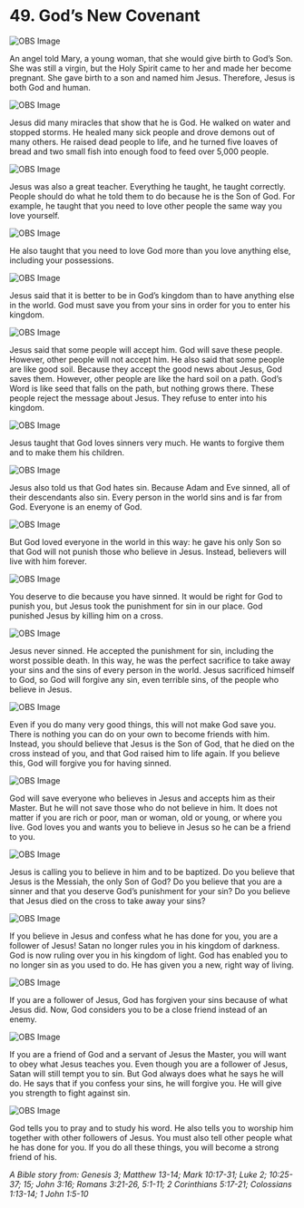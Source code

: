 # 49. God’s New Covenant

![OBS Image](https://cdn.door43.org/obs/jpg/360px/obs-en-49-01.jpg)

An angel told Mary, a young woman, that she would give birth to God’s Son. She was still a virgin, but the Holy Spirit came to her and made her become pregnant. She gave birth to a son and named him Jesus. Therefore, Jesus is both God and human.

![OBS Image](https://cdn.door43.org/obs/jpg/360px/obs-en-49-02.jpg)

Jesus did many miracles that show that he is God. He walked on water and stopped storms. He healed many sick people and drove demons out of many others. He raised dead people to life, and he turned five loaves of bread and two small fish into enough food to feed over 5,000 people.

![OBS Image](https://cdn.door43.org/obs/jpg/360px/obs-en-49-03.jpg)

Jesus was also a great teacher. Everything he taught, he taught correctly. People should do what he told them to do because he is the Son of God. For example, he taught that you need to love other people the same way you love yourself.

![OBS Image](https://cdn.door43.org/obs/jpg/360px/obs-en-49-04.jpg)

He also taught that you need to love God more than you love anything else, including your possessions.

![OBS Image](https://cdn.door43.org/obs/jpg/360px/obs-en-49-05.jpg)

Jesus said that it is better to be in God’s kingdom than to have anything else in the world. God must save you from your sins in order for you to enter his kingdom.

![OBS Image](https://cdn.door43.org/obs/jpg/360px/obs-en-49-06.jpg)

Jesus said that some people will accept him. God will save these people. However, other people will not accept him. He also said that some people are like good soil. Because they accept the good news about Jesus, God saves them. However, other people are like the hard soil on a path. God’s Word is like seed that falls on the path, but nothing grows there. These people reject the message about Jesus. They refuse to enter into his kingdom.

![OBS Image](https://cdn.door43.org/obs/jpg/360px/obs-en-49-07.jpg)

Jesus taught that God loves sinners very much. He wants to forgive them and to make them his children.

![OBS Image](https://cdn.door43.org/obs/jpg/360px/obs-en-49-08.jpg)

Jesus also told us that God hates sin. Because Adam and Eve sinned, all of their descendants also sin. Every person in the world sins and is far from God. Everyone is an enemy of God.

![OBS Image](https://cdn.door43.org/obs/jpg/360px/obs-en-49-09.jpg)

But God loved everyone in the world in this way: he gave his only Son so that God will not punish those who believe in Jesus. Instead, believers will live with him forever.

![OBS Image](https://cdn.door43.org/obs/jpg/360px/obs-en-49-10.jpg)

You deserve to die because you have sinned. It would be right for God to punish you, but Jesus took the punishment for sin in our place. God punished Jesus by killing him on a cross.

![OBS Image](https://cdn.door43.org/obs/jpg/360px/obs-en-49-11.jpg)

Jesus never sinned. He accepted the punishment for sin, including the worst possible death. In this way, he was the perfect sacrifice to take away your sins and the sins of every person in the world. Jesus sacrificed himself to God, so God will forgive any sin, even terrible sins, of the people who believe in Jesus.

![OBS Image](https://cdn.door43.org/obs/jpg/360px/obs-en-49-12.jpg)

Even if you do many very good things, this will not make God save you. There is nothing you can do on your own to become friends with him. Instead, you should believe that Jesus is the Son of God, that he died on the cross instead of you, and that God raised him to life again. If you believe this, God will forgive you for having sinned.

![OBS Image](https://cdn.door43.org/obs/jpg/360px/obs-en-49-13.jpg)

God will save everyone who believes in Jesus and accepts him as their Master. But he will not save those who do not believe in him. It does not matter if you are rich or poor, man or woman, old or young, or where you live. God loves you and wants you to believe in Jesus so he can be a friend to you.

![OBS Image](https://cdn.door43.org/obs/jpg/360px/obs-en-49-14.jpg)

Jesus is calling you to believe in him and to be baptized. Do you believe that Jesus is the Messiah, the only Son of God? Do you believe that you are a sinner and that you deserve God’s punishment for your sin? Do you believe that Jesus died on the cross to take away your sins?

![OBS Image](https://cdn.door43.org/obs/jpg/360px/obs-en-49-15.jpg)

If you believe in Jesus and confess what he has done for you, you are a follower of Jesus! Satan no longer rules you in his kingdom of darkness. God is now ruling over you in his kingdom of light. God has enabled you to no longer sin as you used to do. He has given you a new, right way of living.

![OBS Image](https://cdn.door43.org/obs/jpg/360px/obs-en-49-16.jpg)

If you are a follower of Jesus, God has forgiven your sins because of what Jesus did. Now, God considers you to be a close friend instead of an enemy.

![OBS Image](https://cdn.door43.org/obs/jpg/360px/obs-en-49-17.jpg)

If you are a friend of God and a servant of Jesus the Master, you will want to obey what Jesus teaches you. Even though you are a follower of Jesus, Satan will still tempt you to sin. But God always does what he says he will do. He says that if you confess your sins, he will forgive you. He will give you strength to fight against sin.

![OBS Image](https://cdn.door43.org/obs/jpg/360px/obs-en-49-18.jpg)

God tells you to pray and to study his word. He also tells you to worship him together with other followers of Jesus. You must also tell other people what he has done for you. If you do all these things, you will become a strong friend of his.

_A Bible story from: Genesis 3; Matthew 13-14; Mark 10:17-31; Luke 2; 10:25-37; 15; John 3:16; Romans 3:21-26, 5:1-11; 2 Corinthians 5:17-21; Colossians 1:13-14; 1 John 1:5-10_
